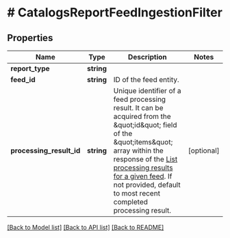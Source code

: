 # # CatalogsReportFeedIngestionFilter

## Properties

Name | Type | Description | Notes
------------ | ------------- | ------------- | -------------
**report_type** | **string** |  |
**feed_id** | **string** | ID of the feed entity. |
**processing_result_id** | **string** | Unique identifier of a feed processing result. It can be acquired from the \&quot;id\&quot; field of the \&quot;items\&quot; array within the response of the [List processing results for a given feed](/docs/api/v5/#operation/feed_processing_results/list). If not provided, default to most recent completed processing result. | [optional]

[[Back to Model list]](../../README.md#models) [[Back to API list]](../../README.md#endpoints) [[Back to README]](../../README.md)
